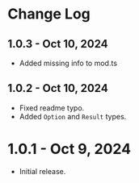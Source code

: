 # Change Log

## 1.0.3 - Oct 10, 2024
- Added missing info to mod.ts

## 1.0.2 - Oct 10, 2024
- Fixed readme typo.
- Added `Option` and `Result` types.

# 1.0.1 - Oct 9, 2024
- Initial release.
